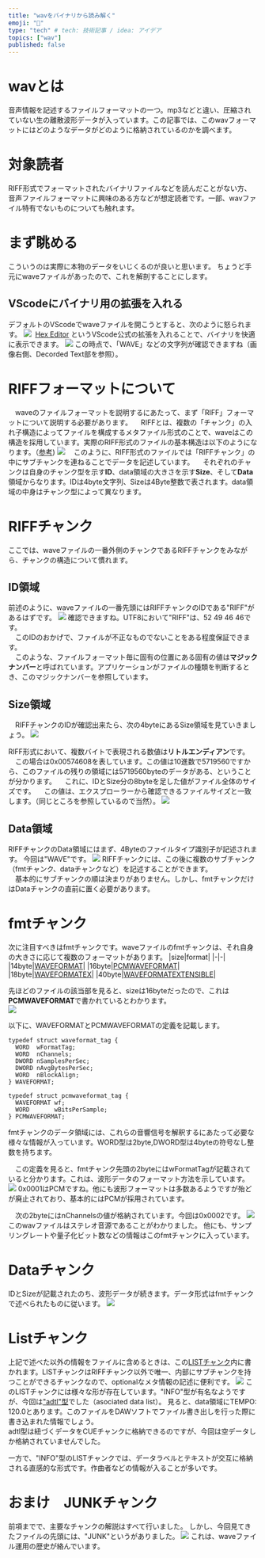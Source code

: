 ```yaml
---
title: "wavをバイナリから読み解く"
emoji: "👏"
type: "tech" # tech: 技術記事 / idea: アイデア
topics: ["wav"]
published: false
---
```

# wavとは
音声情報を記述するファイルフォーマットの一つ。mp3などと違い、圧縮されていない生の離散波形データが入っています。この記事では、このwavフォーマットにはどのようなデータがどのように格納されているのかを調べます。
# 対象読者
RIFF形式でフォーマットされたバイナリファイルなどを読んだことがない方、音声ファイルフォーマットに興味のある方などが想定読者です。一部、wavファイル特有でないものについても触れます。
# まず眺める
こういうのは実際に本物のデータをいじくるのが良いと思います。
ちょうど手元にwaveファイルがあったので、これを解剖することにします。
## VScodeにバイナリ用の拡張を入れる
デフォルトのVScodeでwaveファイルを開こうとすると、次のように怒られます。
![](/images/85924cd74c8c8f/2022-06-18-20-08-17.png)
​
[Hex Editor](https://marketplace.visualstudio.com/items?itemName=ms-vscode.hexeditor) というVScode公式の拡張を入れることで、バイナリを快適に表示できます。
![](/images/85924cd74c8c8f/2022-06-18-20-08-35.png)
この時点で、「WAVE」などの文字列が確認できますね（画像右側、Decorded Text部を参照）。
# RIFFフォーマットについて
　waveのファイルフォーマットを説明するにあたって、まず「RIFF」フォーマットについて説明する必要があります。
　RIFFとは、複数の「チャンク」の入れ子構造によってファイルを構成するメタファイル形式のことで、waveはこの構造を採用しています。実際のRIFF形式のファイルの基本構造は以下のようになります。（[参考](https://johnloomis.org/cpe102/asgn/asgn1/riff.html))
![](/images/85924cd74c8c8f/2022-06-18-20-10-09.png)
　このように、RIFF形式のファイルでは「RIFFチャンク」の中にサブチャンクを連ねることでデータを記述しています。
　それぞれのチャンクは自身のチャンク型を示す**ID**、data領域の大きさを示す**Size**、そして**Data**領域からなります。IDは4byte文字列、Sizeは4Byte整数で表されます。data領域の中身はチャンク型によって異なります。

# RIFFチャンク
ここでは、waveファイルの一番外側のチャンクであるRIFFチャンクをみながら、チャンクの構造について慣れます。
## ID領域
前述のように、waveファイルの一番先頭にはRIFFチャンクのIDである"RIFF"があるはずです。
![](/images/85924cd74c8c8f/2022-06-18-20-11-39.png)
確認できますね。UTF8において"RIFF"は、52 49 46 46です。  
　このIDのおかげで、ファイルが不正なものでないことをある程度保証できます。  
　このような、ファイルフォーマット毎に固有の位置にある固有の値は**マジックナンバー**と呼ばれています。アプリケーションがファイルの種類を判断するとき、このマジックナンバーを参照しています。
## Size領域
　RIFFチャンクのIDが確認出来たら、次の4byteにあるSize領域を見ていきましょう。
![](/images/85924cd74c8c8f/2022-06-18-20-11-48.png)

RIFF形式において、複数バイトで表現される数値は**リトルエンディアン**です。  
　この場合は0x00574608を表しています。この値は10進数で5719560ですから、このファイルの残りの領域には5719560byteのデータがある、ということが分かります。
　これに、IDとSize分の8byteを足した値がファイル全体のサイズです。
　この値は、エクスプローラーから確認できるファイルサイズと一致します。（同じところを参照しているので当然）。
![](/images/85924cd74c8c8f/2022-06-18-20-12-00.png)
​
## Data領域
RIFFチャンクのData領域にはまず、4Byteのファイルタイプ識別子が記述されます。
今回は"WAVE"です。
![](/images/85924cd74c8c8f/2022-06-18-20-24-10.png)
RIFFチャンクには、この後に複数のサブチャンク（fmtチャンク、dataチャンクなど）を記述することができます。  
　基本的にサブチャンクの順は決まりがありません。しかし、fmtチャンクだけはDataチャンクの直前に置く必要があります。
# fmtチャンク
次に注目すべきはfmtチャンクです。waveファイルのfmtチャンクは、それ自身の大きさに応じて複数のフォーマットがあります。
|size|format|
|-|-|
|14byte|[WAVEFORMAT](https://docs.microsoft.com/en-us/windows/win32/api/mmreg/ns-mmreg-waveformat)|
|16byte|[PCMWAVEFORMAT](https://docs.microsoft.com/en-us/windows/win32/api/mmreg/ns-mmreg-pcmwaveformat)|
|18byte|[WAVEFORMATEX](https://docs.microsoft.com/en-us/previous-versions//ms713497%28v%3dvs.85%29)|
|40byte|[WAVEFORMATEXTENSIBLE](https://docs.microsoft.com/en-us/previous-versions//ms713496(v=vs.85))|

先ほどのファイルの該当部を見ると、sizeは16byteだったので、これは**PCMWAVEFORMAT**で書かれているとわかります。  
![](/images/85924cd74c8c8f/2022-06-18-22-38-56.png)

以下に、WAVEFORMATとPCMWAVEFORMATの定義を記載します。
```
typedef struct waveformat_tag {
  WORD  wFormatTag;
  WORD  nChannels;
  DWORD nSamplesPerSec;
  DWORD nAvgBytesPerSec;
  WORD  nBlockAlign;
} WAVEFORMAT;

typedef struct pcmwaveformat_tag {
  WAVEFORMAT wf;
  WORD       wBitsPerSample;
} PCMWAVEFORMAT;
```

fmtチャンクのデータ領域には、これらの音響信号を解釈するにあたって必要な様々な情報が入っています。WORD型は2byte,DWORD型は4byteの符号なし整数を持ちます。  
  
　この定義を見ると、fmtチャンク先頭の2byteにはwFormatTagが記載されていると分かります。これは、波形データのフォーマット方法を示しています。
![](/images/85924cd74c8c8f/2022-06-19-09-03-26.png)
0x0001はPCMですね。他にも波形フォーマットは多数あるようですが殆どが廃止されており、基本的にはPCMが採用されています。

　次の2byteにはnChannelsの値が格納されています。今回は0x0002です。
![](/images/85924cd74c8c8f/2022-06-19-09-04-12.png)
このwavファイルはステレオ音源であることがわかりました。
他にも、サンプリングレートや量子化ビット数などの情報はこのfmtチャンクに入っています。
# Dataチャンク
IDとSizeが記載されたのち、波形データが続きます。データ形式はfmtチャンクで述べられたものに従います。
![](/images/85924cd74c8c8f/2022-06-19-09-39-38.png)

# Listチャンク
上記で述べた以外の情報をファイルに含めるときは、この[LISTチャンク](https://www.recordingblogs.com/wiki/list-chunk-of-a-wave-file)内に書かれます。LISTチャンクはRIFFチャンク以外で唯一、内部にサブチャンクを持つことができるチャンクなので、optionalなメタ情報の記述に便利です。
![](/images/85924cd74c8c8f/2022-06-19-11-00-05.png)
このLISTチャンクには様々な形が存在しています。"INFO"型が有名なようですが、今回は["adtl"型](https://www.recordingblogs.com/wiki/associated-data-list-chunk-of-a-wave-file)でした（asociated data list）。
見ると、data領域にTEMPO: 120.0とあります。このファイルをDAWソフトでファイル書き出しを行った際に書き込まれた情報でしょう。  
adtl型は紐づくデータをCUEチャンクに格納できるのですが、今回は空データしか格納されていませんでした。  

一方で、"INFO"型のLISTチャンクでは、データラベルとテキストが交互に格納される直感的な形式です。作曲者などの情報が入ることが多いです。
# おまけ　JUNKチャンク
前項までで、主要なチャンクの解説はすべて行いました。
しかし、今回見てきたファイルの先頭には、"JUNK"というがありました。
![](/images/85924cd74c8c8f/2022-06-19-11-32-07.png)
これは、waveファイル運用の歴史が絡んでいます。  